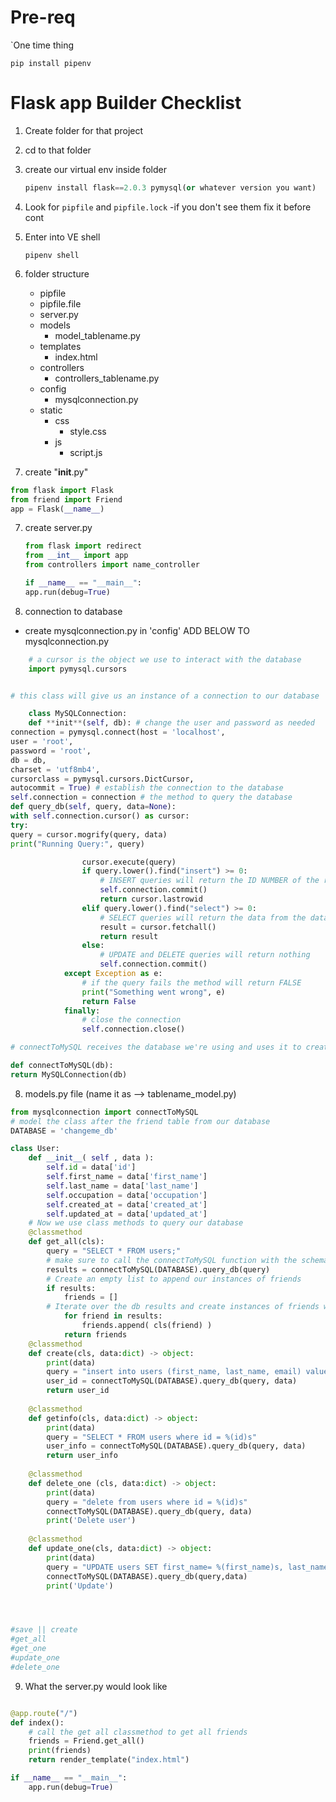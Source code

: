 # Pre-req

`One time thing

```
pip install pipenv
```

# Flask app Builder Checklist

1. Create folder for that project
2. cd to that folder
3. create our virtual env inside folder
    ```py
    pipenv install flask==2.0.3 pymysql(or whatever version you want)
    ```
4. Look for `pipfile` and `pipfile.lock`
   -if you don't see them fix it before cont
5. Enter into VE shell
    ```
    pipenv shell
    ```
6. folder structure
    - pipfile
    - pipfile.file
    - server.py
    - models
        - model_tablename.py
    - templates
        - index.html
    - controllers
        - controllers_tablename.py
    - config
        - mysqlconnection.py
    - static
        - css
            - style.css
        - js
            - script.js

7. create "__init__.py"
```py
from flask import Flask
from friend import Friend
app = Flask(__name__)

```

7. create server.py

    ```py
    from flask import redirect
    from __int__ import app
    from controllers import name_controller

    if __name__ == "__main__":
    app.run(debug=True)
    ```

8. connection to database
- create mysqlconnection.py in 'config'
ADD BELOW TO mysqlconnection.py
```py
    # a cursor is the object we use to interact with the database
    import pymysql.cursors


# this class will give us an instance of a connection to our database

    class MySQLConnection:
    def **init**(self, db): # change the user and password as needed
connection = pymysql.connect(host = 'localhost',
user = 'root',
password = 'root',
db = db,
charset = 'utf8mb4',
cursorclass = pymysql.cursors.DictCursor,
autocommit = True) # establish the connection to the database
self.connection = connection # the method to query the database
def query_db(self, query, data=None):
with self.connection.cursor() as cursor:
try:
query = cursor.mogrify(query, data)
print("Running Query:", query)

                cursor.execute(query)
                if query.lower().find("insert") >= 0:
                    # INSERT queries will return the ID NUMBER of the row inserted
                    self.connection.commit()
                    return cursor.lastrowid
                elif query.lower().find("select") >= 0:
                    # SELECT queries will return the data from the database as a LIST OF DICTIONARIES
                    result = cursor.fetchall()
                    return result
                else:
                    # UPDATE and DELETE queries will return nothing
                    self.connection.commit()
            except Exception as e:
                # if the query fails the method will return FALSE
                print("Something went wrong", e)
                return False
            finally:
                # close the connection
                self.connection.close()

# connectToMySQL receives the database we're using and uses it to create an instance of MySQLConnection

def connectToMySQL(db):
return MySQLConnection(db)
```

8. models.py file (name it as --> tablename_model.py)

```py
from mysqlconnection import connectToMySQL
# model the class after the friend table from our database
DATABASE = 'changeme_db'

class User:
    def __init__( self , data ):
        self.id = data['id']
        self.first_name = data['first_name']
        self.last_name = data['last_name']
        self.occupation = data['occupation']
        self.created_at = data['created_at']
        self.updated_at = data['updated_at']
    # Now we use class methods to query our database
    @classmethod
    def get_all(cls):
        query = "SELECT * FROM users;"
        # make sure to call the connectToMySQL function with the schema you are targeting.
        results = connectToMySQL(DATABASE).query_db(query)
        # Create an empty list to append our instances of friends
        if results:
            friends = []
        # Iterate over the db results and create instances of friends with cls.
            for friend in results:
                friends.append( cls(friend) )
            return friends
    @classmethod
    def create(cls, data:dict) -> object:
        print(data)
        query = "insert into users (first_name, last_name, email) values (%(first_name)s, %(last_name)s, %(email)s)"
        user_id = connectToMySQL(DATABASE).query_db(query, data)
        return user_id
    
    @classmethod
    def getinfo(cls, data:dict) -> object:
        print(data)
        query = "SELECT * FROM users where id = %(id)s"
        user_info = connectToMySQL(DATABASE).query_db(query, data)
        return user_info
    
    @classmethod 
    def delete_one (cls, data:dict) -> object:
        print(data)
        query = "delete from users where id = %(id)s"
        connectToMySQL(DATABASE).query_db(query, data)
        print('Delete user')
    
    @classmethod
    def update_one(cls, data:dict) -> object:
        print(data)
        query = "UPDATE users SET first_name= %(first_name)s, last_name= %(last_name)s, email= %(email)s WHERE id= %(id)s"
        connectToMySQL(DATABASE).query_db(query,data)
        print('Update')




#save || create
#get_all
#get_one
#update_one
#delete_one
```

9. What the server.py would look like

```py

@app.route("/")
def index():
    # call the get all classmethod to get all friends
    friends = Friend.get_all()
    print(friends)
    return render_template("index.html")

if __name__ == "__main__":
    app.run(debug=True)
```
